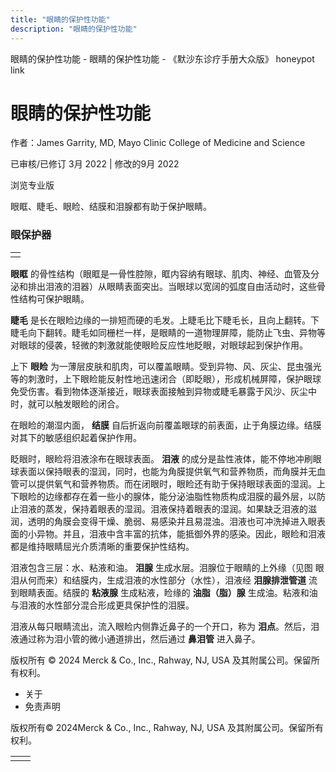 ```yaml
---
title: "眼睛的保护性功能"
description: "眼睛的保护性功能"
---
```


﻿眼睛的保护性功能 \- 眼睛的保护性功能 \- 《默沙东诊疗手册大众版》 honeypot link

# 眼睛的保护性功能

作者：James Garrity, MD, Mayo Clinic College of Medicine and Science

已审核/已修订 3月 2022 \| 修改的9月 2022

浏览专业版

眼眶、睫毛、眼睑、结膜和泪腺都有助于保护眼睛。

### 眼保护器

|     |
| --- |
|  |

**眼眶** 的骨性结构（眼眶是一骨性腔隙，眶内容纳有眼球、肌肉、神经、血管及分泌和排出泪液的泪器）从眼睛表面突出。当眼球以宽阔的弧度自由活动时，这些骨性结构可保护眼睛。

**睫毛** 是长在眼睑边缘的一排短而硬的毛发。上睫毛比下睫毛长，且向上翻转。下睫毛向下翻转。睫毛如同栅栏一样，是眼睛的一道物理屏障，能防止飞虫、异物等对眼球的侵袭，轻微的刺激就能使眼睑反应性地眨眼，对眼球起到保护作用。

上下 **眼睑** 为一薄层皮肤和肌肉，可以覆盖眼睛。受到异物、风、灰尘、昆虫强光等的刺激时，上下眼睑能反射性地迅速闭合（即眨眼），形成机械屏障，保护眼球免受伤害。看到物体逐渐接近，眼球表面接触到异物或睫毛暴露于风沙、灰尘中时，就可以触发眼睑的闭合。

在眼睑的潮湿内面， **结膜** 自后折返向前覆盖眼球的前表面，止于角膜边缘。结膜对其下的敏感组织起着保护作用。

眨眼时，眼睑将泪液涂布在眼球表面。 **泪液** 的成分是盐性液体，能不停地冲刷眼球表面以保持眼表的湿润，同时，也能为角膜提供氧气和营养物质，而角膜并无血管可以提供氧气和营养物质。而在闭眼时，眼睑还有助于保持眼球表面的湿润。上下眼睑的边缘都存在着一些小的腺体，能分泌油脂性物质构成泪膜的最外层，以防止泪液的蒸发，保持着眼表的湿润。泪液保持着眼表的湿润。如果缺乏泪液的滋润，透明的角膜会变得干燥、脆弱、易感染并且易混浊。泪液也可冲洗掉进入眼表面的小异物。并且，泪液中含丰富的抗体，能抵御外界的感染。因此，眼睑和泪液都是维持眼睛屈光介质清晰的重要保护性结构。

泪液包含三层：水、粘液和油。 **泪腺** 生成水层。泪腺位于眼睛的上外缘（见图 眼泪从何而来）和结膜内，生成泪液的水性部分（水性），泪液经 **泪腺排泄管道** 流到眼睛表面。结膜的 **粘液腺** 生成粘液，睑缘的 **油脂（脂）腺** 生成油。粘液和油与泪液的水性部分混合形成更具保护性的泪膜。

泪液从每只眼睛流出，流入眼睑内侧靠近鼻子的一个开口，称为 **泪点**。然后，泪液通过称为泪小管的微小通道排出，然后通过 **鼻泪管** 进入鼻子。



版权所有 © 2024
Merck & Co., Inc., Rahway, NJ, USA 及其附属公司。保留所有权利。

- 关于
- 免责声明

版权所有© 2024Merck & Co., Inc., Rahway, NJ, USA 及其附属公司。保留所有权利。

|     |     |
| --- | --- |
|  |  |
